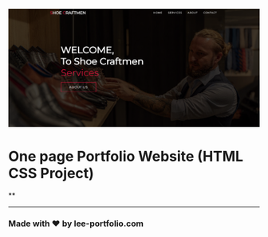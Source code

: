 ![Watch Now](./img/Design.png)
# One page Portfolio Website (HTML CSS Project)
**

---

### Made with ❤️ by lee-portfolio.com




  


